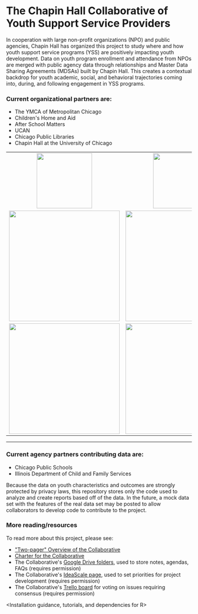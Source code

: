The Chapin Hall Collaborative of Youth Support Service Providers
========================================================

In cooperation with large non-profit organizations (NPO) and public agencies, Chapin Hall has organized this project to study where and how youth support service programs (YSS) are positively impacting youth development. Data on youth program enrollment and attendance from NPOs are merged with public agency data through relationships and Master Data Sharing Agreements (MDSAs) built by Chapin Hall. This creates a contextual backdrop for youth academic, social, and behavioral trajectories coming into, during, and following engagement in YSS programs.

### Current organizational partners are:
* The YMCA of Metropolitan Chicago
* Children's Home and Aid
* After School Matters
* UCAN
* Chicago Public Libraries
* Chapin Hall at the University of Chicago


|||
|:-----:|:------:|
|<img src="http://www.indeed.com/cmp/_s/logos/d68b928dd5077a4e" width="150"> | <img src="https://fbcdn-profile-a.akamaihd.net/hprofile-ak-frc3/t1/p160x160/548371_10150709111713959_141175662_a.jpg" width="150"> |
|<img src="http://www.afterschoolmatters.org/sites/default/files/asm_logo_2color.png" width="300"> | <img src="https://evbdn.eventbrite.com/s3-s3/eventlogos/5398039/ucantmlargegreenlogojpg.jpg" width="300">|
|<img src="http://schurzhs.org/pics/library%20logo.GIF" width="300">|<img src="http://frameweld.com-nasdsecapacity.s3.amazonaws.com/organizations/4bcf5eaca8755.png" width="300">|

---

### Current agency partners contributing data are:
* Chicago Public Schools
* Illinois Department of Child and Family Services

Because the data on youth characteristics and outcomes are strongly protected by privacy laws, this repository stores only the code used to analyze and create reports based off of the data. In the future, a mock data set with the features of the real data set may be posted to allow collaborators to develop code to contribute to the project.

### More reading/resources

To read more about this project, please see:
* ["Two-pager" Overview of the Collaborative](https://drive.google.com/file/d/0B6Z01JezxTRUaG1MNTZXSEFaenc/edit?usp=sharing)
* [Charter for the Collaborative](https://drive.google.com/file/d/0B6Z01JezxTRUMDRIazN6N21SQ28/edit?usp=sharing)
* The Collaborative's [Google Drive folders](https://drive.google.com/#folders/0B6Z01JezxTRUWjhLaXJIOEJlODA), used to store notes, agendas, FAQs (requires permission)
* The Collaborative's [IdeaScale page](http://ysscollab.ideascale.com/), used to set priorities for project development (requires permission)
* The Collaborative's [Trello board](https://trello.com/b/w1k2cI8T/chapin-hall-collaborative-group-consensus-board) for voting on issues requiring consensus (requires permission)

<Installation guidance, tutorials, and dependencies for R>
